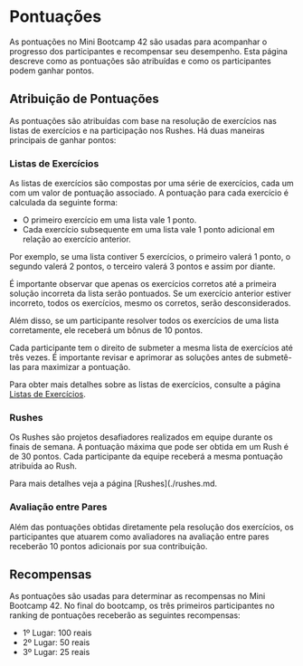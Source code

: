 # Pontuações

As pontuações no Mini Bootcamp 42 são usadas para acompanhar o progresso dos
participantes e recompensar seu desempenho. Esta página descreve como as pontuações
são atribuídas e como os participantes podem ganhar pontos.

## Atribuição de Pontuações

As pontuações são atribuídas com base na resolução de exercícios nas listas de
exercícios e na participação nos Rushes. Há duas maneiras principais de ganhar
pontos:

### Listas de Exercícios

As listas de exercícios são compostas por uma série de exercícios, cada um com
um valor de pontuação associado. A pontuação para cada exercício é calculada da
seguinte forma:

- O primeiro exercício em uma lista vale 1 ponto.
- Cada exercício subsequente em uma lista vale 1 ponto adicional em relação ao
  exercício anterior.

Por exemplo, se uma lista contiver 5 exercícios, o primeiro valerá 1 ponto, o
segundo valerá 2 pontos, o terceiro valerá 3 pontos e assim por diante.

É importante observar que apenas os exercícios corretos até a primeira solução
incorreta da lista serão pontuados. Se um exercício anterior estiver incorreto,
todos os exercícios, mesmo os corretos, serão desconsiderados.

Além disso, se um participante resolver todos os exercícios de uma lista
corretamente, ele receberá um bônus de 10 pontos.

Cada participante tem o direito de submeter a mesma lista de exercícios até três
vezes. É importante revisar e aprimorar as soluções antes de submetê-las para
maximizar a pontuação.

Para obter mais detalhes sobre as listas de exercícios, consulte a página
[Listas de Exercícios](./lists.md).

### Rushes

Os Rushes são projetos desafiadores realizados em equipe durante os finais de
semana. A pontuação máxima que pode ser obtida em um Rush é de 30 pontos. Cada
participante da equipe receberá a mesma pontuação atribuída ao Rush.

Para mais detalhes veja a página [Rushes](./rushes.md.

### Avaliação entre Pares

Além das pontuações obtidas diretamente pela resolução dos exercícios, os
participantes que atuarem como avaliadores na avaliação entre pares receberão
10 pontos adicionais por sua contribuição.

## Recompensas

As pontuações são usadas para determinar as recompensas no Mini Bootcamp 42. No
final do bootcamp, os três primeiros participantes no ranking de pontuações
receberão as seguintes recompensas:

- 1º Lugar: 100 reais
- 2º Lugar: 50 reais
- 3º Lugar: 25 reais
